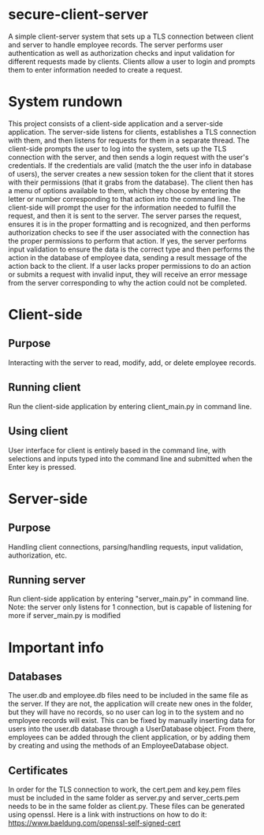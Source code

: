 # secure-client-server
A simple client-server system that sets up a TLS connection between client and server to handle employee records.  The server performs user authentication as well as authorization checks and input validation for different requests made by clients.  Clients allow a user to login and prompts them to enter information needed to create a request.

# System rundown
This project consists of a client-side application and a server-side application.  The server-side listens for clients, establishes a TLS connection with them, and then listens for requests for them in a separate thread.  The client-side prompts the user to log into the system, sets up the TLS connection with the server, and then sends a login request with the user's credentials.  If the credentials are valid (match the the user info in database of users), the server creates a new session token for the client that it stores with their permissions (that it grabs from the database).  The client then has a menu of options available to them, which they choose by entering the letter or number corresponding to that action into the command line.  The client-side will prompt the user for the information needed to fulfill the request, and then it is sent to the server.  The server parses the request, ensures it is in the proper formatting and is recognized, and then performs authorization checks to see if the user associated with the connection has the proper permissions to perform that action.  If yes, the server performs input validation to ensure the data is the correct type and then performs the action in the database of employee data, sending a result message of the action back to the client.  If a user lacks proper permissions to do an action or submits a request with invalid input, they will receive an error message from the server corresponding to why the action could not be completed.

# Client-side
## Purpose
Interacting with the server to read, modify, add, or delete employee records.

## Running client
Run the client-side application by entering client_main.py in command line.  

## Using client
User interface for client is entirely based in the command line, with selections and inputs typed into the command line and submitted when the Enter key is pressed.

# Server-side

## Purpose
Handling client connections, parsing/handling requests, input validation, authorization, etc.

## Running server
Run client-side application by entering "server_main.py" in command line.  Note: the server only listens for 1 connection, but is capable of listening for more if server_main.py is modified

# Important info
## Databases
The user.db and employee.db files need to be included in the same file as the server.  If they are not, the application will create new ones in the folder, but they will have no records, so no user can log in to the system and no employee records will exist.  This can be fixed by manually inserting data for users into the user.db database through a UserDatabase object.  From there, employees can be added through the client application, or by adding them by creating and using the methods of an EmployeeDatabase object.

## Certificates
In order for the TLS connection to work, the cert.pem and key.pem files must be included in the same folder as server.py and server_certs.pem needs to be in the same folder as client.py.  These files can be generated using openssl.
Here is a link with instructions on how to do it: https://www.baeldung.com/openssl-self-signed-cert
